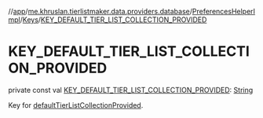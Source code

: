 //[app](../../../../index.md)/[me.khruslan.tierlistmaker.data.providers.database](../../index.md)/[PreferencesHelperImpl](../index.md)/[Keys](index.md)/[KEY_DEFAULT_TIER_LIST_COLLECTION_PROVIDED](-k-e-y_-d-e-f-a-u-l-t_-t-i-e-r_-l-i-s-t_-c-o-l-l-e-c-t-i-o-n_-p-r-o-v-i-d-e-d.md)

# KEY_DEFAULT_TIER_LIST_COLLECTION_PROVIDED

private const val [KEY_DEFAULT_TIER_LIST_COLLECTION_PROVIDED](-k-e-y_-d-e-f-a-u-l-t_-t-i-e-r_-l-i-s-t_-c-o-l-l-e-c-t-i-o-n_-p-r-o-v-i-d-e-d.md): [String](https://kotlinlang.org/api/latest/jvm/stdlib/kotlin/-string/index.html)

Key for [defaultTierListCollectionProvided](../default-tier-list-collection-provided.md).

